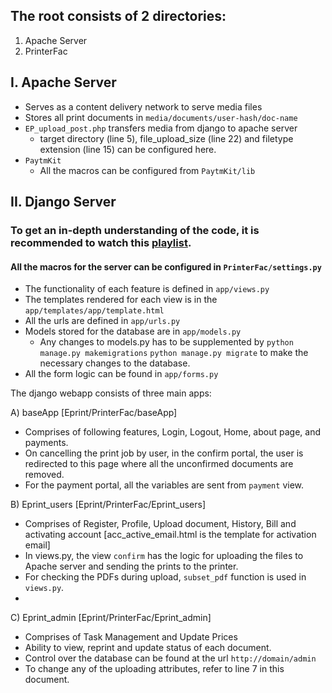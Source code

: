 ## The root consists of 2 directories:
1. Apache Server
2. PrinterFac

## I. Apache Server
- Serves as a content delivery network to serve media files
- Stores all print documents in  `media/documents/user-hash/doc-name`
- `EP_upload_post.php` transfers media from django to apache server
  - target directory (line 5), file_upload_size (line 22) and filetype extension (line 15) can be configured here.
- `PaytmKit`
  - All the macros can be configured from `PaytmKit/lib`

## II. Django Server

### To get an in-depth understanding of the code, it is recommended to watch this [playlist](https://www.youtube.com/watch?v=UmljXZIypDc&list=PL-osiE80TeTtoQCKZ03TU5fNfx2UY6U4p).
#### All the macros for the server can be configured in `PrinterFac/settings.py`

- The functionality of each feature is defined in `app/views.py`
- The templates rendered for each view is in the `app/templates/app/template.html`
- All the urls are defined in `app/urls.py`
- Models stored for the database are in `app/models.py`
  - Any changes to models.py has to be supplemented by
    `python manage.py makemigrations`
    `python manage.py migrate`
    to make the necessary changes to the database.
- All the form logic can be found in `app/forms.py`
 
The django webapp consists of three main apps:

A) baseApp [Eprint/PrinterFac/baseApp]
  - Comprises of following features, Login, Logout, Home, about page, and payments.
  - On cancelling the print job by user, in the confirm portal, the user is redirected to this page where all the unconfirmed documents are removed.
  - For the payment portal, all the variables are sent from `payment` view.

B) Eprint_users [Eprint/PrinterFac/Eprint_users]
  - Comprises of Register, Profile, Upload document, History, Bill and activating account [acc_active_email.html is the template for activation email]
  - In views.py, the view `confirm` has the logic for uploading the files to Apache server and sending the prints to the printer.
  - For checking the PDFs during upload, `subset_pdf` function is used in `views.py`.
  - 

C) Eprint_admin [Eprint/PrinterFac/Eprint_admin]
  - Comprises of Task Management and Update Prices
  - Ability to view, reprint and update status of each document.
  - Control over the database can be found at the url `http://domain/admin`
  - To change any of the uploading attributes, refer to line 7 in this document.
